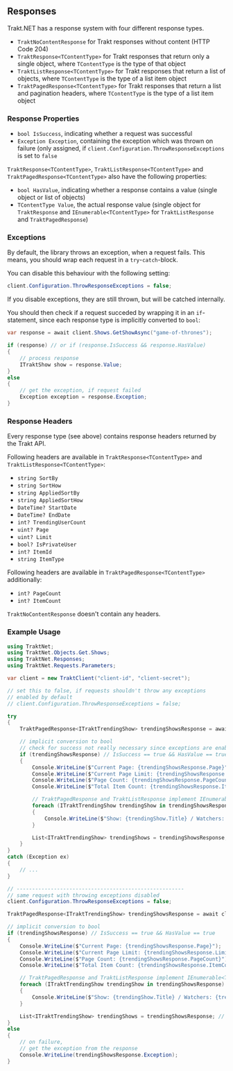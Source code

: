 ## Responses

Trakt.NET has a response system with four different response types.

- `TraktNoContentResponse` for Trakt responses without content (HTTP Code 204)
- `TraktResponse<TContentType>` for Trakt responses that return only a single object, where `TContentType` is the type of that object
- `TraktListResponse<TContentType>` for Trakt responses that return a list of objects, where `TContentType` is the type of a list item object
- `TraktPagedResponse<TContentType>` for Trakt responses that return a list and pagination headers, where `TContentType` is the type of a list item object

### Response Properties

- `bool IsSuccess`, indicating whether a request was successful
- `Exception Exception`, containing the exception which was thrown on failure (only assigned, if `client.Configuration.ThrowResponseExceptions` is set to `false`

`TraktResponse<TContentType>`, `TraktListResponse<TContentType>` and `TraktPagedResponse<TContentType>` also have the following properties:

- `bool HasValue`, indicating whether a response contains a value (single object or list of objects)
- `TContentType Value`, the actual response value (single object for `TraktResponse` and `IEnumerable<TContentType>` for `TraktListResponse` and `TraktPagedResponse`)

### Exceptions

By default, the library throws an exception, when a request fails.
This means, you should wrap each request in a `try`-`catch`-block.

You can disable this behaviour with the following setting:

```csharp
client.Configuration.ThrowResponseExceptions = false;
```

If you disable exceptions, they are still thrown, but will be catched internally.

You should then check if a request succeded by wrapping it in an `if`-statement, since each response type is implicitly converted to `bool`:

```csharp
var response = await client.Shows.GetShowAsync("game-of-thrones");

if (response) // or if (response.IsSuccess && response.HasValue)
{
    // process response
    ITraktShow show = response.Value;
}
else
{
    // get the exception, if request failed
    Exception exception = response.Exception;
}
```

### Response Headers

Every response type (see above) contains response headers returned by the Trakt API.

Following headers are available in `TraktResponse<TContentType>` and `TraktListResponse<TContentType>`:

- `string SortBy`
- `string SortHow`
- `string AppliedSortBy`
- `string AppliedSortHow`
- `DateTime? StartDate`
- `DateTime? EndDate`
- `int? TrendingUserCount`
- `uint? Page`
- `uint? Limit`
- `bool? IsPrivateUser`
- `int? ItemId`
- `string ItemType`

Following headers are available in `TraktPagedResponse<TContentType>` additionally:

- `int? PageCount`
- `int? ItemCount`

`TraktNoContentResponse` doesn't contain any headers.

### Example Usage

```csharp
using TraktNet;
using TraktNet.Objects.Get.Shows;
using TraktNet.Responses;
using TraktNet.Requests.Parameters;

var client = new TraktClient("client-id", "client-secret");

// set this to false, if requests shouldn't throw any exceptions
// enabled by default
// client.Configuration.ThrowResponseExceptions = false;

try
{
    TraktPagedResponse<ITraktTrendingShow> trendingShowsResponse = await client.Shows.GetTrendingShowsAsync(new TraktExtendedInfo() { Full = true }, 1, 10);

    // implicit conversion to bool
    // check for success not really necessary since exceptions are enabled
    if (trendingShowsResponse) // IsSuccess == true && HasValue == true
    {
        Console.WriteLine($"Current Page: {trendingShowsResponse.Page}");
        Console.WriteLine($"Current Page Limit: {trendingShowsResponse.Limit}");
        Console.WriteLine($"Page Count: {trendingShowsResponse.PageCount}");
        Console.WriteLine($"Total Item Count: {trendingShowsResponse.ItemCount}");

        // TraktPagedResponse and TraktListResponse implement IEnumerable<TContentType>
        foreach (ITraktTrendingShow trendingShow in trendingShowsResponse)
        {
            Console.WriteLine($"Show: {trendingShow.Title} / Watchers: {trendingShow.Watchers}");
        }

        List<ITraktTrendingShow> trendingShows = trendingShowsResponse; // implicit conversion
    }
}
catch (Exception ex)
{
    // ...
}

// ------------------------------------------------------
// same request with throwing exceptions disabled
client.Configuration.ThrowResponseExceptions = false;

TraktPagedResponse<ITraktTrendingShow> trendingShowsResponse = await client.Shows.GetTrendingShowsAsync(new TraktExtendedInfo() { Full = true }, 1, 10);

// implicit conversion to bool
if (trendingShowsResponse) // IsSuccess == true && HasValue == true
{
    Console.WriteLine($"Current Page: {trendingShowsResponse.Page}");
    Console.WriteLine($"Current Page Limit: {trendingShowsResponse.Limit}");
    Console.WriteLine($"Page Count: {trendingShowsResponse.PageCount}");
    Console.WriteLine($"Total Item Count: {trendingShowsResponse.ItemCount}");

    // TraktPagedResponse and TraktListResponse implement IEnumerable<TContentType>
    foreach (ITraktTrendingShow trendingShow in trendingShowsResponse)
    {
        Console.WriteLine($"Show: {trendingShow.Title} / Watchers: {trendingShow.Watchers}");
    }

    List<ITraktTrendingShow> trendingShows = trendingShowsResponse; // implicit conversion
}
else
{
    // on failure,
    // get the exception from the response
    Console.WriteLine(trendingShowsResponse.Exception);
}
```
